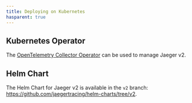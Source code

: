 ```yaml
---
title: Deploying on Kubernetes
hasparent: true
---
```


## Kubernetes Operator

The [OpenTelemetry Collector Operator](https://github.com/jaegertracing/jaeger-operator#jager-v2-operator) can be used to manage Jaeger v2.

## Helm Chart

The Helm Chart for Jaeger v2 is available in the `v2` branch: https://github.com/jaegertracing/helm-charts/tree/v2.
